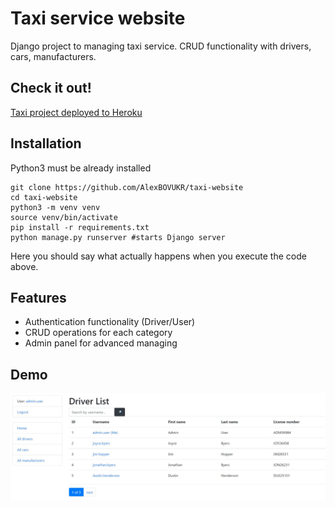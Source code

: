 # Taxi service website

Django project to managing taxi service. CRUD functionality with drivers, cars, manufacturers.

## Check it out!
[Taxi project deployed to Heroku](https://taxi-service-django.herokuapp.com/)


## Installation

Python3 must be already installed

```shell
git clone https://github.com/AlexBOVUKR/taxi-website
cd taxi-website
python3 -m venv venv
source venv/bin/activate
pip install -r requirements.txt
python manage.py runserver #starts Django server
```

Here you should say what actually happens when you execute the code above.


## Features

* Authentication functionality (Driver/User)
* CRUD operations for each category
* Admin panel for advanced managing

## Demo

![Website interface](demo.JPG)
